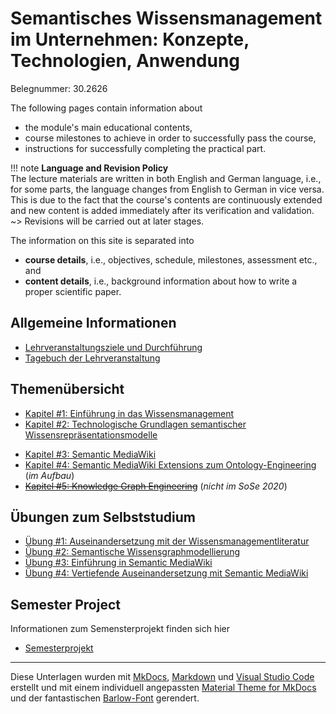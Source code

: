 <!-- # Introduction to Ontology-based Knowledge Management with Semantic MediaWiki -->
<!-- # Semantic Knowledge Management in Organisations: Concepts, Technologies, Application -->
# Semantisches Wissensmanagement im Unternehmen: Konzepte, Technologien, Anwendung

Belegnummer:	30.2626

 <!-- Welcome to the course pages of the module "Introduction to Ontology-based Knowledge Management with Semantic MediaWiki". -->

<!-- Stand: 2019-03-18 -->

The following pages contain information about 

* the module's main educational contents, 
* course milestones to achieve in order to successfully pass the course, 
* instructions for successfully completing the practical part.

!!! note
    **Language and Revision Policy**  
    The lecture materials are written in both English and German language, i.e., for some parts, the language changes from English to German in vice versa. This is due to the fact that the course's contents are continuously extended and new content is added immediately after its verification and validation.  
    ~> Revisions will be carried out at later stages.

<!-- They serve as a guideline in preparing the materials needed for successfully passing the course. -->

The information on this site is separated into 

- **course details**, i.e., objectives, schedule, milestones, assessment etc., and
- **content details**, i.e., background information about how to write a proper scientific paper.


## Allgemeine Informationen

* [Lehrveranstaltungsziele und Durchführung](objectives.md)
* [Tagebuch der Lehrveranstaltung](tagebuch.md)
<!-- * [Organisation](organisation.md) -->
<!-- * [Schedule with Milestones](schedule.md) -->


<!-- ## Lectures -->

<!-- Theoretical parts introducing concepts, languages, and technologies -->
<!-- 
* [Session #1: Introduction to Knowledge Management – what is knowledge?](chapter1.md) 
* [Session #2: Foundations of Knowledge Organisation Systems](index.md) 
* [Session #2: Knowledge Representation Frameworks](index.md) 
* [Session #3: Technologies and Languages for Lightweight Semantic Knowledge Graphs](index.md) 
* [Session #4: Semantic MediaWiki](smw.md) 
* [Session #5: Extensions for Knowledge Graph Creation](index.md)  -->


## Themenübersicht
* [Kapitel #1: Einführung in das Wissensmanagement](kapitel1.md) 
* [Kapitel #2: Technologische Grundlagen semantischer Wissensrepräsentationsmodelle](./chapters/2/overview.md) 
<!-- * [Kapitel #3: Semantische Wissensrepräsentation](./chapters/2/overview.md)  -->
* [Kapitel #3: Semantic MediaWiki](./chapters/3/overview.md) 
* [Kapitel #4: Semantic MediaWiki Extensions zum Ontology-Engineering](./chapters/4/overview.md) (_im Aufbau_)
* ~~[Kapitel #5: Knowledge Graph Engineering](index.md)~~ (_nicht im SoSe 2020_)


## Übungen zum Selbststudium
* [Übung #1: Auseinandersetzung mit der Wissensmanagementliteratur](./exercises/ue1.md) 
* [Übung #2: Semantische Wissensgraphmodellierung](./exercises/ue2.md)
* [Übung #3: Einführung in Semantic MediaWiki](./exercises/ue3.md)
* [Übung #4: Vertiefende Auseinandersetzung mit Semantic MediaWiki](./exercises/ue4.md)



## Semester Project

Informationen zum Semensterprojekt finden sich hier

* [Semesterprojekt](./semesterprojekt.md)



----
Diese Unterlagen wurden mit [MkDocs](http://mkdocs.org), [Markdown](https://en.wikipedia.org/wiki/Markdown) und [Visual Studio Code](https://code.visualstudio.com/) erstellt und mit einem individuell angepassten [Material Theme for MkDocs](https://squidfunk.github.io/mkdocs-material/) und der fantastischen [Barlow-Font](https://tribby.com/fonts/barlow/) gerendert.
